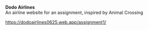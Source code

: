 <b>Dodo Airlines</b><br>
An airline website for an assignment, inspired by Animal Crossing

https://dodoairlines0625.web.app/assignment1/
